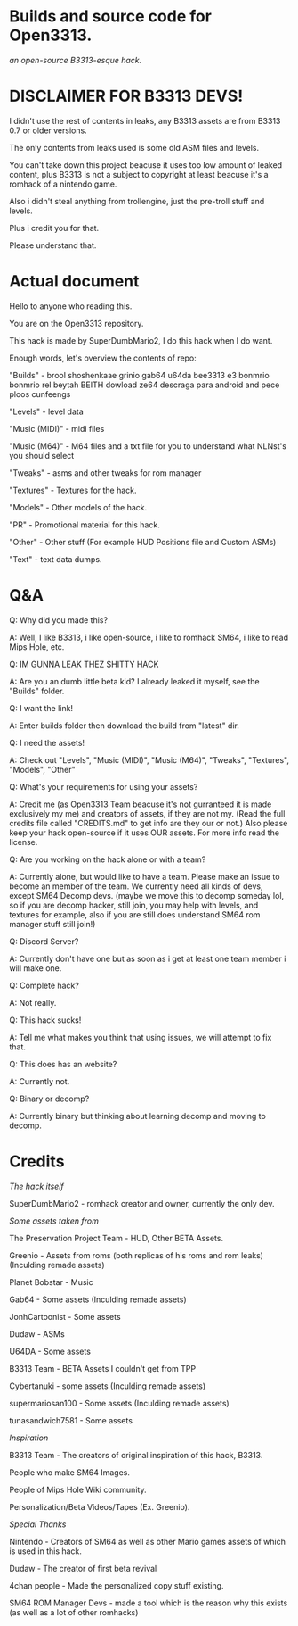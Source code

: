 # Builds and source code for Open3313.

*an open-source B3313-esque hack.*

# DISCLAIMER FOR B3313 DEVS!

I didn't use the rest of contents in leaks, any B3313 assets are from B3313 0.7 or older versions.

The only contents from leaks used is some old ASM files and levels.

You can't take down this project beacuse it uses too low amount of leaked content, plus B3313 is not a subject to copyright at least beacuse it's a romhack of a nintendo game. 

Also i didn't steal anything from trollengine, just the pre-troll stuff and levels.

Plus i credit you for that.

Please understand that.

# Actual document




Hello to anyone who reading this.

You are on the Open3313 repository.

This hack is made by SuperDumbMario2, I do this hack when I do want.

Enough words, let's overview the contents of repo:

"Builds" - brool shoshenkaae grinio gab64 u64da bee3313 e3 bonmrio bonmrio rel beytah BEITH dowload ze64 descraga para android and pece ploos cunfeengs

"Levels" - level data

"Music (MIDI)" - midi files

"Music (M64)" - M64 files and a txt file for you to understand what NLNst's you should select

"Tweaks" - asms and other tweaks for rom manager

"Textures" - Textures for the hack.

"Models" - Other models of the hack.

"PR" - Promotional material for this hack.

"Other" - Other stuff (For example HUD Positions file and Custom ASMs)

"Text" - text data dumps.

# Q&A

Q: Why did you made this?

A: Well, I like B3313, i like open-source, i like to romhack SM64, i like to read Mips Hole, etc.

Q: IM GUNNA LEAK THEZ SHITTY HACK

A: Are you an dumb little beta kid? I already leaked it myself, see the "Builds" folder.

Q: I want the link!

A: Enter builds folder then download the build from "latest" dir.

Q: I need the assets!

A: Check out "Levels", "Music (MIDI)", "Music (M64)", "Tweaks", "Textures", "Models", "Other"

Q: What's your requirements for using your assets?

A: Credit me (as Open3313 Team beacuse it's not gurranteed it is made exclusively my me) and creators of assets, if they are not my. (Read the full credits file called "CREDITS.md" to get info are they our or not.) Also please keep your hack open-source if it uses OUR assets. For more info read the license.

Q: Are you working on the hack alone or with a team?

A: Currently alone, but would like to have a team. Please make an issue to become an member of the team. We currently need all kinds of devs, except SM64 Decomp devs. (maybe we move this to decomp someday lol, so if you are decomp hacker, still join, you may help with levels, and textures for example, also if you are still does understand SM64 rom manager stuff still join!)

Q: Discord Server?

A: Currently don't have one but as soon as i get at least one team member i will make one.

Q: Complete hack?

A: Not really.

Q: This hack sucks!

A: Tell me what makes you think that using issues, we will attempt to fix that.

Q: This does has an website?

A: Currently not.

Q: Binary or decomp?

A: Currently binary but thinking about learning decomp and moving to decomp.

# Credits

*The hack itself*

SuperDumbMario2 - romhack creator and owner, currently the only dev.

*Some assets taken from*

The Preservation Project Team - HUD, Other BETA Assets.

Greenio - Assets from roms (both replicas of his roms and rom leaks) (Inculding remade assets)

Planet Bobstar - Music

Gab64 - Some assets (Inculding remade assets)

JonhCartoonist - Some assets

Dudaw - ASMs

U64DA - Some assets

B3313 Team - BETA Assets I couldn't get from TPP

Cybertanuki - some assets (Inculding remade assets)

supermariosan100 - Some assets (Inculding remade assets)

tunasandwich7581 - Some assets

*Inspiration*

B3313 Team - The creators of original inspiration of this hack, B3313.

People who make SM64 Images.

People of Mips Hole Wiki community.

Personalization/Beta Videos/Tapes (Ex. Greenio).

*Special Thanks*

Nintendo - Creators of SM64 as well as other Mario games assets of which is used in this hack.

Dudaw - The creator of first beta revival

4chan people - Made the personalized copy stuff existing.

SM64 ROM Manager Devs - made a tool which is the reason why this exists (as well as a lot of other romhacks)

